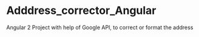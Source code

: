 # Adddress_corrector_Angular
Angular 2 Project with help of Google API, to correct or format the address
